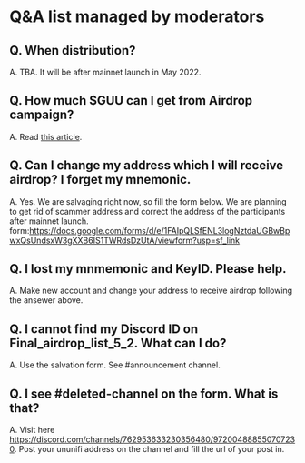 # Q&A list managed by moderators

## Q. When distribution?

A. TBA. It will be after mainnet launch in May 2022.

## Q. How much $GUU can I get from Airdrop campaign?

A. Read [this article](https://medium.com/@ununifi/ununifi-protocol-testnet-airdrop-campaign-afd990f22511).

## Q. Can I change my address which I will receive airdrop? I forget my mnemonic.

A. Yes. We are salvaging right now, so fill the form below. We are planning to get rid of scammer address and correct the address of the participants after mainnet launch. 
 form:https://docs.google.com/forms/d/e/1FAIpQLSfENL3logNztdaUGBwBpwxQsUndsxW3gXXB6IS1TWRdsDzUtA/viewform?usp=sf_link
 
## Q. I lost my mnmemonic and KeyID. Please help.

A. Make new account and change your address to receive airdrop following the ansewer above.

## Q. I cannot find my Discord ID on Final_airdrop_list_5_2. What can I do?

A. Use the salvation form. See #announcement channel.

## Q. I see #deleted-channel on the form. What is that?

A. Visit here https://discord.com/channels/762953633230356480/972004888550707230. Post your ununifi address on the channel and fill the url of your post in.


